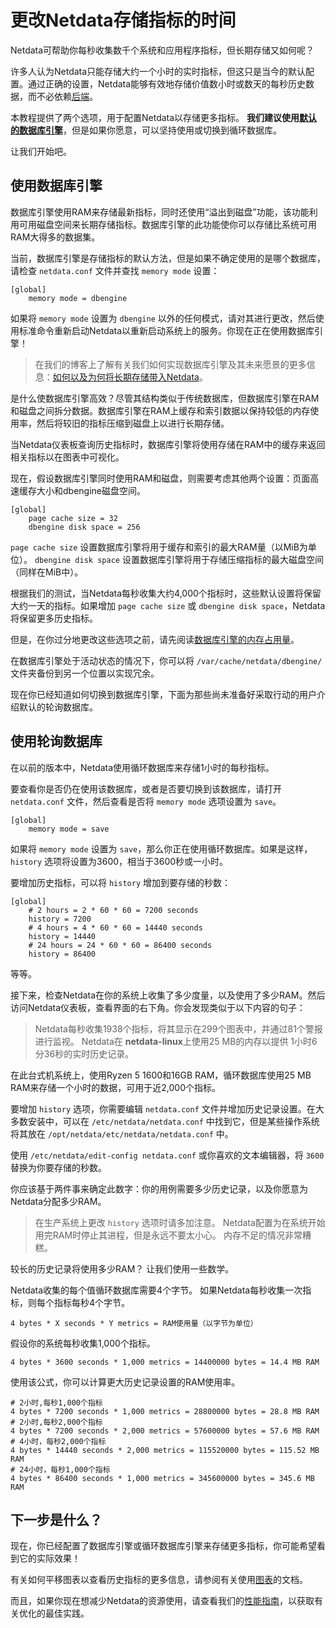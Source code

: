 # 更改Netdata存储指标的时间


Netdata可帮助你每秒收集数千个系统和应用程序指标，但长期存储又如何呢？

许多人认为Netdata只能存储大约一个小时的实时指标，但这只是当今的默认配置。通过正确的设置，Netdata能够有效地存储价值数小时或数天的每秒历史数据，而不必依赖[后端](https://github.com/trisasnava/netdata/blob/master/backends)。

本教程提供了两个选项，用于配置Netdata以存储更多指标。 **我们建议使用[默认的数据库引擎](https://github.com/trisasnava/netdata/blob/master/docs/tutorials/longer-metrics-storage.md#using-the-database-engine)**，但是如果你愿意，可以坚持使用或切换到循环数据库。

让我们开始吧。

## 使用数据库引擎

数据库引擎使用RAM来存储最新指标，同时还使用“溢出到磁盘”功能，该功能利用可用磁盘空间来长期存储指标。数据库引擎的此功能使你可以存储比系统可用RAM大得多的数据集。

当前，数据库引擎是存储指标的默认方法，但是如果不确定使用的是哪个数据库，请检查 `netdata.conf` 文件并查找 ` memory mode ` 设置：

```
[global]
    memory mode = dbengine
```

如果将 `memory mode` 设置为 `dbengine` 以外的任何模式，请对其进行更改，然后使用标准命令重新启动Netdata以重新启动系统上的服务。你现在正在使用数据库引擎！

> 在我们的博客上了解有关我们如何实现数据库引擎及其未来愿景的更多信息：[如何以及为何将长期存储带入Netdata](https://blog.netdata.cloud/posts/db-engine/)。

是什么使数据库引擎高效？尽管其结构类似于传统数据库，但数据库引擎在RAM和磁盘之间拆分数据。数据库引擎在RAM上缓存和索引数据以保持较低的内存使用率，然后将较旧的指标压缩到磁盘上以进行长期存储。

当Netdata仪表板查询历史指标时，数据库引擎将使用存储在RAM中的缓存来返回相关指标以在图表中可视化。

现在，假设数据库引擎同时使用RAM和磁盘，则需要考虑其他两个设置：页面高速缓存大小和dbengine磁盘空间。

```
[global]
    page cache size = 32
    dbengine disk space = 256
```

` page cache size ` 设置数据库引擎将用于缓存和索引的最大RAM量（以MiB为单位）。  `dbengine disk space` 设置数据库引擎将用于存储压缩指标的最大磁盘空间（同样在MiB中）。

根据我们的测试，当Netdata每秒收集大约4,000个指标时，这些默认设置将保留大约一天的指标。如果增加 ` page cache size ` 或 ` dbengine disk space `，Netdata将保留更多历史指标。

但是，在你过分地更改这些选项之前，请先阅读[数据库引擎的内存占用量](https://github.com/trisasnava/netdata/blob/master/database/engine/README.md#memory-requirements)。

在数据库引擎处于活动状态的情况下，你可以将 ` /var/cache/netdata/dbengine/ ` 文件夹备份到另一个位置以实现冗余。

现在你已经知道如何切换到数据库引擎，下面为那些尚未准备好采取行动的用户介绍默认的轮询数据库。

## 使用轮询数据库


在以前的版本中，Netdata使用循环数据库来存储1小时的每秒指标。

要查看你是否仍在使用该数据库，或者是否要切换到该数据库，请打开 ` netdata.conf ` 文件，然后查看是否将 ` memory mode ` 选项设置为 ` save `。

```
[global]
    memory mode = save
```

如果将 ` memory mode ` 设置为 ` save `，那么你正在使用循环数据库。如果是这样，` history ` 选项将设置为3600，相当于3600秒或一小时。

要增加历史指标，可以将 ` history ` 增加到要存储的秒数：

```
[global]
    # 2 hours = 2 * 60 * 60 = 7200 seconds
    history = 7200
    # 4 hours = 4 * 60 * 60 = 14440 seconds
    history = 14440
    # 24 hours = 24 * 60 * 60 = 86400 seconds
    history = 86400
```

等等。

接下来，检查Netdata在你的系统上收集了多少度量，以及使用了多少RAM。然后访问Netdata仪表板，查看界面的右下角。你会发现类似于以下内容的句子：

> Netdata每秒收集1938个指标，将其显示在299个图表中，并通过81个警报进行监视。 Netdata在 **netdata-linux**上使用25 MB的内存以提供		1小时6分36秒的实时历史记录。

在此台式机系统上，使用Ryzen 5 1600和16GB RAM，循环数据库使用25 MB RAM来存储一个小时的数据，可用于近2,000个指标。

要增加 ` history ` 选项，你需要编辑 `netdata.conf` 文件并增加历史记录设置。在大多数安装中，可以在 `/etc/netdata/netdata.conf` 中找到它，但是某些操作系统将其放在 `/opt/netdata/etc/netdata/netdata.conf` 中。

使用 ` /etc/netdata/edit-config netdata.conf ` 或你喜欢的文本编辑器，将 `3600` 替换为你要存储的秒数。

你应该基于两件事来确定此数字：你的用例需要多少历史记录，以及你愿意为Netdata分配多少RAM。

> 在生产系统上更改 ` history ` 选项时请多加注意。 Netdata配置为在系统开始用完RAM时停止其进程，但是永远不要太小心。 内存不足的情况非常糟糕。

较长的历史记录将使用多少RAM？ 让我们使用一些数学。

Netdata收集的每个值循环数据库需要4个字节。 如果Netdata每秒收集一次指标，则每个指标每秒4个字节。

```
4 bytes * X seconds * Y metrics = RAM使用量（以字节为单位）
```

假设你的系统每秒收集1,000个指标。

```
4 bytes * 3600 seconds * 1,000 metrics = 14400000 bytes = 14.4 MB RAM
```

使用该公式，你可以计算更大历史记录设置的RAM使用率。

```
# 2小时,每秒1,000个指标
4 bytes * 7200 seconds * 1,000 metrics = 28800000 bytes = 28.8 MB RAM
# 2小时,每秒2,000个指标
4 bytes * 7200 seconds * 2,000 metrics = 57600000 bytes = 57.6 MB RAM
# 4小时，每秒2,000个指标
4 bytes * 14440 seconds * 2,000 metrics = 115520000 bytes = 115.52 MB RAM
# 24小时，每秒1,000个指标
4 bytes * 86400 seconds * 1,000 metrics = 345600000 bytes = 345.6 MB RAM
```

## 下一步是什么？


现在，你已经配置了数据库引擎或循环数据库引擎来存储更多指标，你可能希望看到它的实际效果！

有关如何平移图表以查看历史指标的更多信息，请参阅有关使用[图表](https://github.com/trisasnava/netdata/blob/master/web/README.md#using-charts)的文档。

而且，如果你现在想减少Netdata的资源使用，请查看我们的[性能指南](https://github.com/trisasnava/netdata/blob/master/docs/Performance.md)，以获取有关优化的最佳实践。